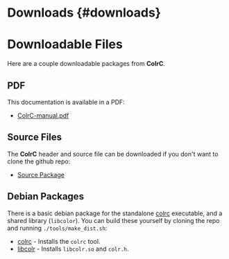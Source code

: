 # Downloads {#downloads}

# Downloadable Files

Here are a couple downloadable packages from **ColrC**.

## PDF
This documentation is available in a PDF:
- [ColrC-manual.pdf](https://welbornprod.com/colrc/ColrC-manual.pdf)

## Source Files
The **ColrC** header and source file can be downloaded if you don't want to
clone the github repo:
- [Source Package](https://welbornprod.com/colrc/dist/colrc-latest.tar.gz)

## Debian Packages
There is a basic debian package for the standalone [colrc](https://welbornprod.com/colrc/tool.html)
executable, and a shared library (`libcolor`). You can build these yourself
by cloning the repo and running `./tools/make_dist.sh`:
- [colrc](https://welbornprod.com/colrc/dist/colr_latest_amd64.deb) - Installs the `colrc` tool.
- [libcolr](https://welbornprod.com/colrc/dist/libcolr-dev_latest_amd64.deb) - Installs `libcolr.so` and `colr.h`.
